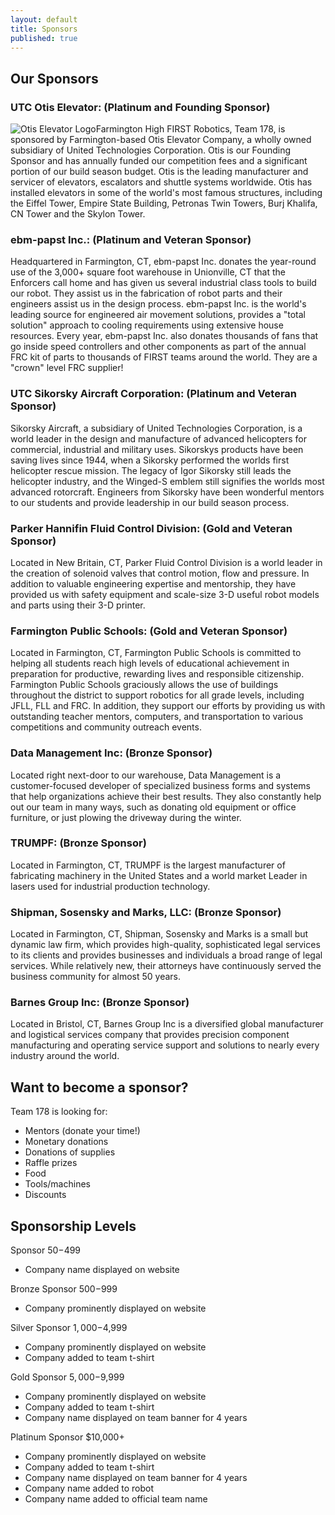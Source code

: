 ```yaml
---
layout: default
title: Sponsors
published: true
---
```


## Our Sponsors

### UTC Otis Elevator: (Platinum and Founding Sponsor)
<img style="float: left" alt="Otis Elevator Logo" src="http://upload.wikimedia.org/wikipedia/commons/7/71/Otis_logo.SVG" />
Farmington High FIRST Robotics, Team 178, is sponsored by Farmington-based Otis Elevator Company, a wholly owned subsidiary of United Technologies Corporation. Otis is our Founding Sponsor and has annually funded our competition fees and a significant portion of our build season budget. Otis is the leading manufacturer and servicer of elevators, escalators and shuttle systems worldwide. Otis has installed elevators in some of the world's most famous structures, including the Eiffel Tower, Empire State Building, Petronas Twin Towers, Burj Khalifa, CN Tower and the Skylon Tower.

### ebm-papst Inc.: (Platinum and Veteran Sponsor)
Headquartered in Farmington, CT, ebm-papst Inc. donates the year-round use of the 3,000+ square foot warehouse in Unionville, CT that the Enforcers call home and has given us several industrial class tools to build our robot. They assist us in the fabrication of robot parts and their engineers assist us in the design process. ebm-papst Inc. is the world's leading source for engineered air movement solutions, provides a "total solution" approach to cooling requirements using extensive house resources. Every year, ebm-papst Inc. also donates thousands of fans that go inside speed controllers and other components as part of the annual FRC kit of parts to thousands of FIRST teams around the world. They are a "crown" level FRC supplier!

### UTC Sikorsky Aircraft Corporation: (Platinum and Veteran Sponsor)
Sikorsky Aircraft, a subsidiary of United Technologies Corporation, is a world leader in the design and manufacture of advanced helicopters for commercial, industrial and military uses. Sikorskys products have been saving lives since 1944, when a Sikorsky performed the worlds first helicopter rescue mission. The legacy of Igor Sikorsky still leads the helicopter industry, and the Winged-S emblem still signifies the worlds most advanced rotorcraft. Engineers from Sikorsky have been wonderful mentors to our students and provide leadership in our build season process.

### Parker Hannifin Fluid Control Division: (Gold and Veteran Sponsor)
Located in New Britain, CT, Parker Fluid Control Division is a world leader in the creation of solenoid valves that control motion, flow and pressure. In addition to valuable engineering expertise and mentorship, they have provided us with safety equipment and scale-size 3-D useful robot models and parts using their 3-D printer.

### Farmington Public Schools: (Gold and Veteran Sponsor)
Located in Farmington, CT, Farmington Public Schools is committed to helping all students reach high levels of educational achievement in preparation for productive, rewarding lives and responsible citizenship. Farmington Public Schools graciously allows the use of buildings throughout the district to support robotics for all grade levels, including JFLL, FLL and FRC. In addition, they support our efforts by providing us with outstanding teacher mentors, computers, and transportation to various competitions and community outreach events.

### Data Management Inc: (Bronze Sponsor)
Located right next-door to our warehouse, Data Management is a customer-focused developer of specialized business forms and systems that help organizations achieve their best results. They also constantly help out our team in many ways, such as donating old equipment or office furniture, or just plowing the driveway during the winter.

### TRUMPF: (Bronze Sponsor)
Located in Farmington, CT, TRUMPF is the largest manufacturer of fabricating machinery in the United States and a world market Leader in lasers used for industrial production technology.

### Shipman, Sosensky and Marks, LLC: (Bronze Sponsor)
Located in Farmington, CT, Shipman, Sosensky and Marks is a small but dynamic law firm, which provides high-quality, sophisticated legal services to its clients and provides businesses and individuals a broad range of legal services. While relatively new, their attorneys have continuously served the business community for almost 50 years.

### Barnes Group Inc: (Bronze Sponsor)
Located in Bristol, CT, Barnes Group Inc is a diversified global manufacturer and logistical services company that provides precision component manufacturing and operating service support and solutions to nearly every industry around the world.

## Want to become a sponsor?

Team 178 is looking for:
 - Mentors (donate your time!)
 - Monetary donations
 - Donations of supplies
 - Raffle prizes
 - Food
 - Tools/machines
 - Discounts

## Sponsorship Levels

Sponsor $50-$499

 - Company name displayed on website

Bronze Sponsor $500-$999

 - Company prominently displayed on website

Silver Sponsor $1,000-$4,999

 - Company prominently displayed on website
 - Company added to team t-shirt

Gold Sponsor $5,000-$9,999

 - Company prominently displayed on website
 - Company added to team t-shirt
 - Company name displayed on team banner for 4 years

Platinum Sponsor $10,000+

 - Company prominently displayed on website
 - Company added to team t-shirt
 - Company name displayed on team banner for 4 years
 - Company name added to robot
 - Company name added to official team name